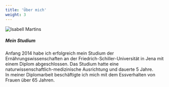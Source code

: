 ```yaml
---
title: 'Über mich'
weight: 3
---
```

![Isabell Martins](https://raw.githubusercontent.com/janraasch/ghost-on-heroku/files/2019/01/P1030686-1439462908988.jpg)

##### Mein Studium

Anfang 2014 habe ich erfolgreich mein Studium der Ernährungswissenschaften an der Friedrich-Schiller-Universität in Jena mit einem Diplom abgeschlossen. Das Studium hatte eine naturwissenschaftlich-medizinische Ausrichtung und dauerte 5 Jahre.  
In meiner Diplomarbeit beschäftigte ich mich mit dem Essverhalten von Frauen über 65 Jahren.
